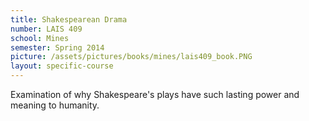 ```yaml
---
title: Shakespearean Drama
number: LAIS 409
school: Mines
semester: Spring 2014
picture: /assets/pictures/books/mines/lais409_book.PNG
layout: specific-course
---
```

Examination of why Shakespeare's plays have such lasting power and meaning to humanity.